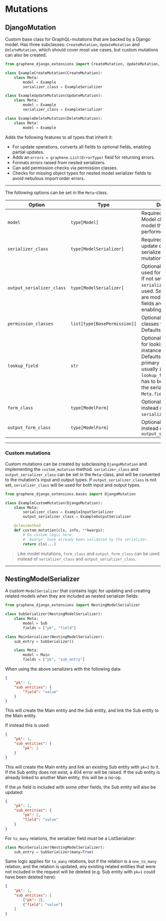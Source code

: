 # Mutations

## DjangoMutation

Custom base class for GraphQL-mutations that are backed by a Django model.
Has three subclasses: `CreateMutation`, `UpdateMutation` and `DeleteMutation`,
which should cover most use cases, but custom mutations can also be created.

```python
from graphene_django_extensions import CreateMutation, UpdateMutation, DeleteMutation

class ExampleCreateMutation(CreateMutation):
    class Meta:
        model = Example
        serializer_class = ExampleSerializer

class ExampleUpdateMutation(UpdateMutation):
    class Meta:
        model = Example
        serializer_class = ExampleSerializer

class ExampleDeleteMutation(DeleteMutation):
    class Meta:
        model = Example
```

Adds the following features to all types that inherit it:

- For update operations, converts all fields to optional fields, enabling partial updates.
- Adds an `errors = graphene.List(ErrorType)` field for returning errors.
- Formats errors raised from nested serializers.
- Can add permission checks via permission classes.
- Checks for missing object types for nested model serializer fields to avoid nebulous import order errors.

---

The following options can be set in the `Meta`-class.

| Option                    | Type                         | Description                                                                                                                                                                                                                                 |
|---------------------------|------------------------------|---------------------------------------------------------------------------------------------------------------------------------------------------------------------------------------------------------------------------------------------|
| `model`                   | `type[Model]`                | Required (delete only). Model class for the model the operation is performed on.                                                                                                                                                            |
| `serializer_class`        | `type[ModelSerializer]`      | Required (create and update only). The serializer used for the mutation.                                                                                                                                                                    |
| `output_serializer_class` | `type[ModelSerializer]`      | Optional. The serializer used for the output data. If not set, `serializer_class` is used. Serializer fields are modified so that all fields are optional, enabling partial updates.                                                        |
| `permission_classes`      | `list[type[BasePermission]]` | Optional. Set permission classes for the mutation. Defaults to (`AllowAny`,).                                                                                                                                                               |
| `lookup_field`            | `str`                        | Optional. The field used for looking up the instance to be mutated. Defaults to the object's primary key, which is usually `id`. Note that the `lookup_field` attribute has to be available from the serializer's `Meta.fields` definition. |
| `form_class`              | `type[ModelForm]`            | Optional. Can be used instead of `serializer_class`.                                                                                                                                                                                        |
| `output_form_class`       | `type[ModelForm]`            | Optional. Can be used instead of `output_serializer_class`                                                                                                                                                                                  |

---

### Custom mutations

Custom mutations can be created by subclassing `DjangoMutation` and implementing
the `custom_mutation` method. `serializer_class` and `output_serializer_class` can be
set in the `Meta`-class, and will be converted to the mutation's input and output types.
If `output_serializer_class` is not set, `serializer_class` will be used for both input
and output types.

```python
from graphene_django_extensions.bases import DjangoMutation

class ExampleCustomMutation(DjangoMutation):
    class Meta:
        serializer_class = ExampleInputSerializer
        output_serializer_class = ExampleOutputSerializer

    @classmethod
    def custom_mutation(cls, info, **kwargs):
        # Do custom logic here.
        # `kwargs` have already been validated by the serializer.
        return cls(...)
```

> Like model mutations, `form_class` and `output_form_class` can be used instead of
> `serializer_class` and `output_serializer_class`.

---

## NestingModelSerializer

A custom `ModelSerializer` that contains logic for updating and creating related models
when they are included as nested serializer fields:

```python
from graphene_django_extensions import NestingModelSerializer

class SubSerializer(NestingModelSerializer):
    class Meta:
        model = Sub
        fields = ["pk", "field"]

class MainSerializer(NestingModelSerializer):
    sub_entry = SubSerializer()

    class Meta:
        model = Main
        fields = ["pk", "sub_entry"]
```

When using the above serializers with the following data:

```json
{
    "pk": 1,
    "sub_entities": {
        "field": "value"
    }
}
```

This will create the Main entity and the Sub entity,
and link the Sub entity to the Main entity.

If instead this is used:

```json
{
    "pk": 1,
    "sub_entities": {
        "pk": 2
    }
}
```

This will create the Main entity and link an existing Sub entity with `pk=2` to it.
If the Sub entity does not exist, a 404 error will be raised. If the sub entity
is already linked to another Main entity, this will be a no-op.

If the `pk` field is included with some other fields, the Sub entity will also be updated:

```json
{
    "pk": 1,
    "sub_entities": {
        "pk": 2,
        "field": "value"
    }
}
```

For `to_many` relations, the serializer field must be a ListSerializer:

```python
class MainSerializer(NestingModelSerializer):
    sub_entry = SubSerializer(many=True)
```

Same logic applies for `to_many` relations, but if the relation is a `one_to_many` relation,
and the relation is updated, any existing related entities that were not included in the request
will be deleted (e.g. Sub entity with `pk=1` could have been deleted here):

```json
{
    "pk": 1,
    "sub_entities": [
        {"pk": 2},
        {"field": "value"}
    ]
}
```
